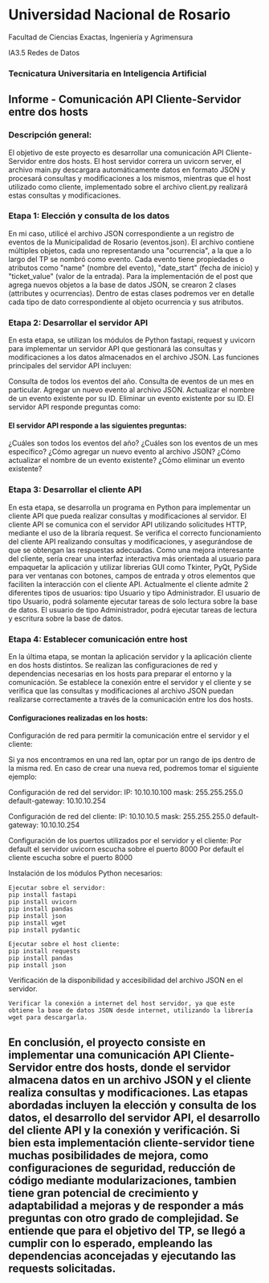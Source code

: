 # Universidad Nacional de Rosario
Facultad de Ciencias Exactas, Ingeniería y Agrimensura

IA3.5 Redes de Datos
### Tecnicatura Universitaria en Inteligencia Artificial

## Informe - Comunicación API Cliente-Servidor entre dos hosts

### Descripción general:
El objetivo de este proyecto es desarrollar una comunicación API Cliente-Servidor entre dos hosts. El host servidor correra un uvicorn server, el archivo main.py descargara automáticamente datos en formato JSON y procesará consultas y modificaciones a los mismos, mientras que el host utilizado como cliente, implementado sobre el archivo client.py realizará estas consultas y modificaciones.

### Etapa 1: Elección y consulta de los datos
En mi caso, utilicé el archivo JSON correspondiente a un registro de eventos de la Municipalidad de Rosario (eventos.json). El archivo contiene múltiples objetos, cada uno representando una "ocurrencia", a la que a lo largo del TP se nombró como evento. Cada evento tiene propiedades o atributos como "name" (nombre del evento), "date_start" (fecha de inicio) y "ticket_value" (valor de la entrada). Para la implementación de el post que agrega nuevos objetos a la base de datos JSON, se crearon 2 clases (attributes y ocurrencias). Dentro de estas clases podremos ver en detalle cada tipo de dato correspondiente al objeto ocurrencia y sus atributos.

### Etapa 2: Desarrollar el servidor API
En esta etapa, se utilizan los módulos de Python fastapi, request y uvicorn para implementar un servidor API que gestionará las consultas  y modificaciones a los datos almacenados en el archivo JSON. Las funciones principales del servidor API incluyen:

Consulta de todos los eventos del año.
Consulta de eventos de un mes en particular.
Agregar un nuevo evento al archivo JSON.
Actualizar el nombre de un evento existente por su ID.
Eliminar un evento existente por su ID.
El servidor API responde preguntas como:

#### El servidor API responde a las siguientes preguntas: 

¿Cuáles son todos los eventos del año?
¿Cuáles son los eventos de un mes específico?
¿Cómo agregar un nuevo evento al archivo JSON?
¿Cómo actualizar el nombre de un evento existente?
¿Cómo eliminar un evento existente?


### Etapa 3: Desarrollar el cliente API
En esta etapa, se desarrolla un programa en Python para implementar un cliente API que pueda realizar consultas y modificaciones al servidor. El cliente API se comunica con el servidor API utilizando solicitudes HTTP, mediante el uso de la libraría request. Se verifica el correcto funcionamiento del cliente API realizando consultas y modificaciones, y asegurándose de que se obtengan las respuestas adecuadas. Como una mejora interesante del cliente, sería crear una interfaz interactiva más orientada al usuario para empaquetar la aplicación y utilizar librerias GUI como Tkinter, PyQt, PySide para ver ventanas con botones, campos de entrada y otros elementos que faciliten la interacción con el cliente API. Actualmente el cliente admite 2 diferentes tipos de usuarios: tipo Usuario y tipo Administrador. 
El usuario de tipo Usuario, podrá solamente ejecutar tareas de solo lectura sobre la base de datos.
El usuario de tipo Administrador, podrá ejecutar tareas de lectura y escritura sobre la base de datos.

### Etapa 4: Establecer comunicación entre host
En la última etapa, se montan la aplicación servidor y la aplicación cliente en dos hosts distintos. Se realizan las configuraciones de red y dependencias necesarias en los hosts para preparar el entorno y la comunicación. Se establece la conexión entre el servidor y el cliente y se verifica que las consultas y modificaciones al archivo JSON puedan realizarse correctamente a través de la comunicación entre los dos hosts.


#### Configuraciones realizadas en los hosts:

Configuración de red para permitir la comunicación entre el servidor y el cliente:

Si ya nos encontramos en una red lan, optar por un rango de ips dentro de la misma red. En caso de crear una nueva red, podremos tomar el siguiente ejemplo:

Configuración de red del servidor: 
    IP: 10.10.10.100
    mask: 255.255.255.0
    default-gateway: 10.10.10.254

Configuración de red del cliente: 
    IP: 10.10.10.5
    mask: 255.255.255.0
    default-gateway: 10.10.10.254

Configuración de los puertos utilizados por el servidor y el cliente:
    Por default el servidor uvicorn escucha sobre el puerto 8000
    Por default el cliente escucha sobre el puerto 8000


Instalación de los módulos Python necesarios:

    Ejecutar sobre el servidor:
    pip install fastapi
    pip install uvicorn
    pip install pandas
    pip install json
    pip install wget
    pip install pydantic

    Ejecutar sobre el host cliente:
    pip install requests
    pip install pandas
    pip install json



Verificación de la disponibilidad y accesibilidad del archivo JSON en el servidor.

    Verificar la conexión a internet del host servidor, ya que este obtiene la base de datos JSON desde internet, utilizando la librería wget para descargarla.


## En conclusión, el proyecto consiste en implementar una comunicación API Cliente-Servidor entre dos hosts, donde el servidor almacena datos en un archivo JSON y el cliente realiza consultas y modificaciones. Las etapas abordadas incluyen la elección y consulta de los datos, el desarrollo del servidor API, el desarrollo del cliente API y la conexión y verificación. Si bien esta implementación cliente-servidor tiene muchas posibilidades de mejora, como configuraciones de seguridad, reducción de código mediante modularizaciones, tambien tiene gran potencial de crecimiento y adaptabilidad a mejoras y de responder a más preguntas con otro grado de complejidad. Se entiende que para el objetivo del TP, se llegó a cumplir con lo esperado, empleando las dependencias aconcejadas y ejecutando las requests solicitadas.
